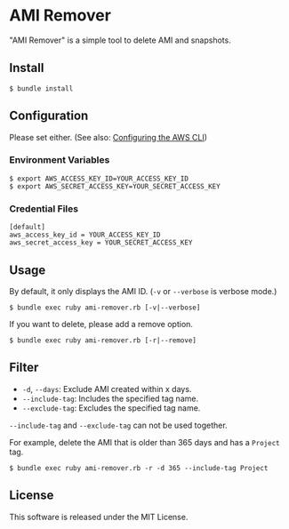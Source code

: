 # AMI Remover

"AMI Remover" is a simple tool to delete AMI and snapshots.

## Install

```
$ bundle install
```

## Configuration

Please set either. (See also: [Configuring the AWS CLI](http://docs.aws.amazon.com/cli/latest/userguide/cli-chap-getting-started.html))

### Environment Variables

```
$ export AWS_ACCESS_KEY_ID=YOUR_ACCESS_KEY_ID
$ export AWS_SECRET_ACCESS_KEY=YOUR_SECRET_ACCESS_KEY
```

### Credential Files

```
[default]
aws_access_key_id = YOUR_ACCESS_KEY_ID
aws_secret_access_key = YOUR_SECRET_ACCESS_KEY
```

## Usage

By default, it only displays the AMI ID. (`-v` or `--verbose` is verbose mode.)

```
$ bundle exec ruby ami-remover.rb [-v|--verbose]
```

If you want to delete, please add a remove option.

```
$ bundle exec ruby ami-remover.rb [-r|--remove]
```

## Filter

* `-d`, `--days`: Exclude AMI created within x days.
* `--include-tag`: Includes the specified tag name.
* `--exclude-tag`: Excludes the specified tag name.

`--include-tag` and `--exclude-tag` can not be used together.

For example, delete the AMI that is older than 365 days and has a `Project` tag.

```
$ bundle exec ruby ami-remover.rb -r -d 365 --include-tag Project
```

## License

This software is released under the MIT License.
